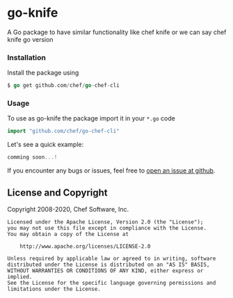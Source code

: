 # go-knife
A Go package to have similar functionality like chef knife or we can say chef knife go version
### Installation

Install the package using
```go
$ go get github.com/chef/go-chef-cli
```

### Usage

To use as go-knife the package import it in your `*.go` code
```go
import "github.com/chef/go-chef-cli"

```

Let's see a quick example:

```go
comming soon...!
```



If you encounter any bugs or issues, feel free to [open an issue at
github](https://github.com/chef/go-chef-cli/issues).


## License and Copyright

Copyright 2008-2020, Chef Software, Inc.

```
Licensed under the Apache License, Version 2.0 (the "License");
you may not use this file except in compliance with the License.
You may obtain a copy of the License at

    http://www.apache.org/licenses/LICENSE-2.0

Unless required by applicable law or agreed to in writing, software
distributed under the License is distributed on an "AS IS" BASIS,
WITHOUT WARRANTIES OR CONDITIONS OF ANY KIND, either express or implied.
See the License for the specific language governing permissions and
limitations under the License.